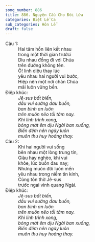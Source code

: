 ```yaml
---
song_number: 886
title: 886. Nguyện Cầu Cho Đôi Lứa
categories: Biệt Lễ Ca
sub_categories: Hôn Lễ
draft: false
---
```

<dl><dt>Câu 1:</dt><dd data-verse="1">Hai tâm hồn liên kết nhau <br/>trong một thời gian trướci <br/>Dìu nhau đồng đi với Chúa <br/>trên đường không tên. <br/>Ô! linh diệu thay lúc <br/>yêu nhau hai người vui bước, <br/>Hiệp nên một nơi chân Chúa <br/>mãi luôn vững bền. </dd><dt>Điệp khúc:</dt><dd data-chorus="1"><em>Jê-sus bất biến, <br/>dầu vui sướng đau buồn, <br/>ban bình an luôn <br/>trên muôn nẽo tối tăm nay. <br/>Khi linh trình xong, <br/>bóng mát êm dịu Ngài ban xuống, <br/>Biến đêm nên ngày luôn <br/>muôn thu huy hoàng thay. </em></dd><dt>Câu 2:</dt><dd data-verse="2">Khi hai người vui sống <br/>bên nhau một lòng trung tín, <br/>Giàu hay nghèo, khi vui <br/>khỏe, lúc buồn đau nay; <br/>Nhưng muôn đời luôn mến <br/>yêu nhau trong niềm tin kính, <br/>Cùng tôn thờ Jê-sus <br/>trước ngai vinh quang Ngài. </dd><dt>Điệp khúc:</dt><dd data-chorus="1"><em>Jê-sus bất biến, <br/>dầu vui sướng đau buồn, <br/>ban bình an luôn <br/>trên muôn nẽo tối tăm nay. <br/>Khi linh trình xong, <br/>bóng mát êm dịu Ngài ban xuống, <br/>Biến đêm nên ngày luôn <br/>muôn thu huy hoàng thay. </em></dd></dl>